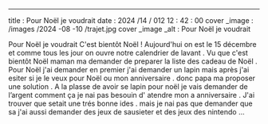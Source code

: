 ---
title :  Pour Noël je voudrait
date : 2024 /14 / 012 12 : 42 : 00
cover _image : /images /2024 -08 -10 /trajet.jpg
cover _image _alt : Pour Noël je voudrait
  
Pour Noël je voudrait 
C'est bientôt Noël !
Aujourd'hui on est le 15 décembre et comme tous les jour on ouvre notre calendrier de lavant .
Vu que c'est bientôt Noël maman ma demander de preparer la liste des cadeau de Noël .
Pour Noël j'ai demander en premier j'ai demander un lapin mais après j'ai esiter si je le veux pour Noël ou mon anniversaire .
donc papa ma proposer une solution .
A la plasse de avoir se lapin pour noël je vais demander de l’argent comment ça je nai pas besouin d' atendre  mon a anniversaire .
J'ai trouver que setait une trés bonne ides .
mais je nai pas que demander que sa j'ai aussi demander des jeux de sausieter et des jeux des nintendo ...